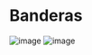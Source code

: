 # Banderas
![image](https://user-images.githubusercontent.com/69444307/157293469-52ab9729-1a8b-45b7-bbb2-c5cd6d9c5d85.jpeg)
![image](https://user-images.githubusercontent.com/69444307/157293510-e9ad2ba3-035b-4af0-8e7c-155b14304a18.jpeg)
